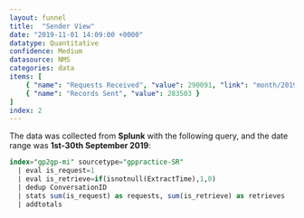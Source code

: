 ```yaml
---
layout: funnel
title:  "Sender View"
date: "2019-11-01 14:09:00 +0000"
datatype: Quantitative
confidence: Medium
datasource: NMS
categories: data
items: [
    { "name": "Requests Received", "value": 290091, "link": "month/2019-09/sr-funnel/success-vs-failure/success-vs-failure"},
    { "name": "Records Sent", "value": 283503 }
]
index: 2
---
```


The data was collected from **Splunk** with the following query, and the date range was **1st-30th September 2019**:

```sql
index="gp2gp-mi" sourcetype="gppractice-SR"
  | eval is_request=1
  | eval is_retrieve=if(isnotnull(ExtractTime),1,0)
  | dedup ConversationID
  | stats sum(is_request) as requests, sum(is_retrieve) as retrieves
  | addtotals
```

